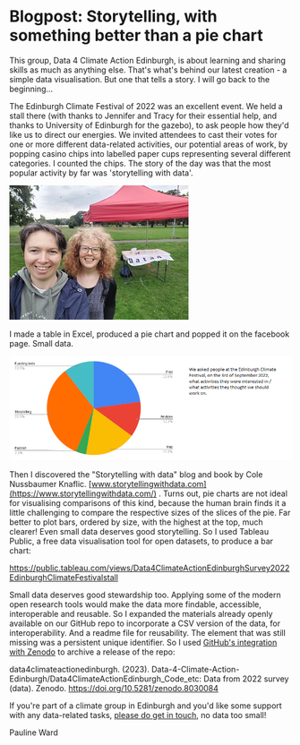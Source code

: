 # Blogpost: Storytelling, with something better than a pie chart

This group, Data 4 Climate Action Edinburgh, is about learning and sharing skills as much as anything else. That's what's behind our latest creation - a simple data visualisation. But one that tells a story. I will go back to the beginning...

The Edinburgh Climate Festival of 2022 was an excellent event. We held a stall there (with thanks to Jennifer and Tracy for their essential help, and thanks to University of Edinburgh for the gazebo), to ask people how they'd like us to direct our energies. We invited attendees to cast their votes for one or more different data-related activities, our potential areas of work, by popping casino chips into labelled paper cups representing several different categories. I counted the chips. The story of the day was that the most popular activity by far was 'storytelling with data'.  

![Pauline and Jennifer with the stall at the festival](img_blog/Data4CAE_stall_at_ECF_3sep2022_h240px.jpg) 

I made a table in Excel, produced a pie chart and popped it on the facebook page. Small data. 

![pie chart showing survey results](/assets/img/D4CAE_img_ECF-poll-result-chart.png)

Then I discovered the "Storytelling with data" blog and book by Cole Nussbaumer Knaflic. [www.storytellingwithdata.com](https://www.storytellingwithdata.com/) . Turns out, pie charts are not ideal for visualising comparisons of this kind, because the human brain finds it a little challenging to compare the respective sizes of the slices of the pie. Far better to plot bars, ordered by size, with the highest at the top, much clearer!  Even small data deserves good storytelling. So I used Tableau Public, a free data visualisation tool for open datasets, to produce a bar chart: 

https://public.tableau.com/views/Data4ClimateActionEdinburghSurvey2022EdinburghClimateFestivalstall 

Small data deserves good stewardship too. Applying some of the modern open research tools would make the data more findable, accessible, interoperable and reusable. So I expanded the materials already openly available on our GitHub repo to incorporate a CSV version of the data, for interoperability. And a readme file for reusability. The element that was still missing was a persistent unique identifier. So I used [GitHub's integration with Zenodo](https://docs.github.com/en/repositories/archiving-a-github-repository/referencing-and-citing-content) to archive a release of the repo: 

data4climateactionedinburgh. (2023). Data-4-Climate-Action-Edinburgh/Data4ClimateActionEdinburgh_Code_etc: Data from 2022 survey (data). Zenodo. https://doi.org/10.5281/zenodo.8030084 

If you're part of a climate group in Edinburgh and you'd like some support with any data-related tasks, [please do get in touch](https://data-4-climate-action-edinburgh.github.io/home/about/), no data too small! 

Pauline Ward 
